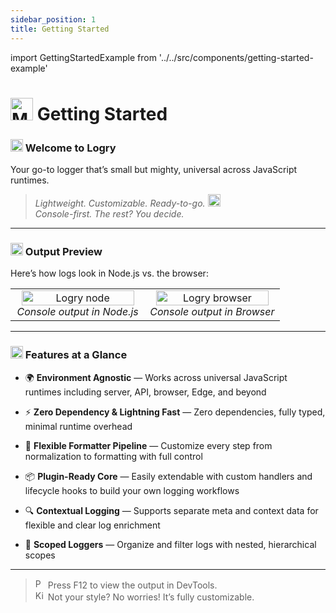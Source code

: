 ```yaml
---
sidebar_position: 1
title: Getting Started
---
```


import GettingStartedExample from '../../src/components/getting-started-example'

# <img src="https://raw.githubusercontent.com/Tarikul-Islam-Anik/Animated-Fluent-Emojis/master/Emojis/Travel%20and%20places/Milky%20Way.png" alt="Milky Way" width="36" height="36" /> Getting Started

### <img src="https://raw.githubusercontent.com/Tarikul-Islam-Anik/Animated-Fluent-Emojis/master/Emojis/Activities/Sparkles.png" alt="Sparkles" width="20" height="20" /> Welcome to **Logry**

Your go-to logger that’s small but mighty, universal across JavaScript runtimes.

> _Lightweight. Customizable. Ready-to-go._ <img src="https://raw.githubusercontent.com/Tarikul-Islam-Anik/Animated-Fluent-Emojis/master/Emojis/Travel%20and%20places/High%20Voltage.png" alt="High Voltage" width="20" height="20" />  
> _Console-first. The rest? You decide._

---

### <img src="https://raw.githubusercontent.com/Tarikul-Islam-Anik/Animated-Fluent-Emojis/master/Emojis/Travel%20and%20places/Glowing%20Star.png" alt="Glowing Star" width="20" height="20" /> Output Preview

Here’s how logs look in Node.js vs. the browser:

<!-- Screenshots preview -->
<table width="100%">
  <tbody>
    <tr>
      <td align="center" width="50%">
        <img src="/logry/img/logry-node-preview.gif" alt="Logry node" width="95%" /><br/>
        <em>Console output in Node.js</em>
      </td>
      <td align="center" width="50%">
        <img src="/logry/img/logry-browser-preview.gif" alt="Logry browser" width="95%" /><br/>
        <em>Console output in Browser</em>
      </td>
    </tr>
  </tbody>
</table>

---

### <img src="https://raw.githubusercontent.com/Tarikul-Islam-Anik/Animated-Fluent-Emojis/master/Emojis/Smilies/Smiling%20Face%20with%20Sunglasses.png" alt="Smiling Face with Sunglasses" width="20" height="20" /> Features at a Glance

- 🌍 **Environment Agnostic** — Works across universal JavaScript runtimes including server, API, browser, Edge, and beyond

- ⚡️ **Zero Dependency & Lightning Fast** — Zero dependencies, fully typed, minimal runtime overhead

- 🎨 **Flexible Formatter Pipeline** — Customize every step from normalization to formatting with full control

- 📦 **Plugin-Ready Core** — Easily extendable with custom handlers and lifecycle hooks to build your own logging workflows

- 🔍 **Contextual Logging** — Supports separate meta and context data for flexible and clear log enrichment

- 🌳 **Scoped Loggers** — Organize and filter logs with nested, hierarchical scopes

---

<!-- Preview in devtools -->
<GettingStartedExample/>

> <img src="https://raw.githubusercontent.com/Tarikul-Islam-Anik/Animated-Fluent-Emojis/master/Emojis/Activities/Party%20Popper.png" alt="Party Popper" width="16" height="16" /> Press F12 to view the output in DevTools.  
> <img src="https://raw.githubusercontent.com/Tarikul-Islam-Anik/Animated-Fluent-Emojis/master/Emojis/Smilies/Kissing%20Cat.png" alt="Kissing Cat" width="16" height="16" /> Not your style? No worries! It’s fully customizable.
